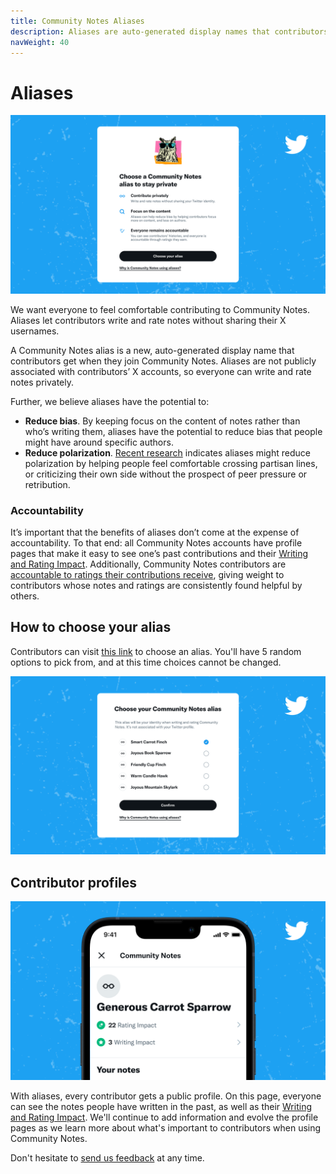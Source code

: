 ```yaml
---
title: Community Notes Aliases
description: Aliases are auto-generated display names that contributors get when they join Community Notes.
navWeight: 40
---
```

# Aliases

![Screenshot of a summary screen about Community Notes Aliases](../images/alias-01.png)

We want everyone to feel comfortable contributing to Community Notes. Aliases let contributors write and rate notes without sharing their X usernames.

A Community Notes alias is a new, auto-generated display name that contributors get when they join Community Notes. Aliases are not publicly associated with contributors’ X accounts, so everyone can write and rate notes privately.

Further, we believe aliases have the potential to:

- **Reduce bias**. By keeping focus on the content of notes rather than who’s writing them, aliases have the potential to reduce bias that people might have around specific authors.
- **Reduce polarization**. [Recent research](https://x.com/chris_bail/status/1379453587558952960?s=20) indicates aliases might reduce polarization by helping people feel comfortable crossing partisan lines, or criticizing their own side without the prospect of peer pressure or retribution.

### Accountability

It’s important that the benefits of aliases don’t come at the expense of accountability. To that end: all Community Notes accounts have profile pages that make it easy to see one’s past contributions and their [Writing and Rating Impact](./writing-and-rating-impact.md). Additionally, Community Notes contributors are [accountable to ratings their contributions receive](https://x.com/communitynotes/status/1404519791394758657), giving weight to contributors whose notes and ratings are consistently found helpful by others.

## How to choose your alias

Contributors can visit [this link](https://x.com/i/communitynotes/u/me) to choose an alias. You'll have 5 random options to pick from, and at this time choices cannot be changed.

![Screen presenting different alias options the user can pick from](../images/alias-02.png)

## Contributor profiles

![Screen showing an anonymous contributor, their avatar, and alias name](../images/alias-03.png)

With aliases, every contributor gets a public profile. On this page, everyone can see the notes people have written in the past, as well as their [Writing and Rating Impact](./writing-and-rating-impact.md). We'll continue to add information and evolve the profile pages as we learn more about what's important to contributors when using Community Notes.

Don't hesitate to [send us feedback](http://x.com/communitynotes) at any time.
